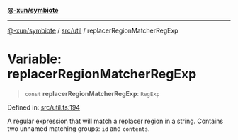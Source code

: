 [**@-xun/symbiote**](../../../README.md)

***

[@-xun/symbiote](../../../README.md) / [src/util](../README.md) / replacerRegionMatcherRegExp

# Variable: replacerRegionMatcherRegExp

> `const` **replacerRegionMatcherRegExp**: `RegExp`

Defined in: [src/util.ts:194](https://github.com/Xunnamius/symbiote/blob/dddfc44396c55ebfc704f8d576edac2868fe28cc/src/util.ts#L194)

A regular expression that will match a replacer region in a string. Contains
two unnamed matching groups: `id` and `contents`.
